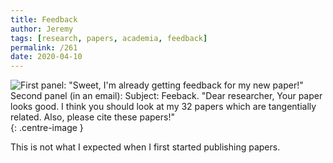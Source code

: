 ```yaml
---
title: Feedback
author: Jeremy
tags: [research, papers, academia, feedback]
permalink: /261
date: 2020-04-10
---
```


![First panel: "Sweet, I'm already getting feedback for my new paper!" Second panel (in an email): Subject: Feeback. "Dear researcher, Your paper looks good. I think you should look at my 32 papers which are tangentially related. Also, please cite these papers!"](https://res.cloudinary.com/dh3hm8pb7/image/upload/c_scale,q_auto:best,w_615/v1535842782/Handwaving/Published/Feedback.png){: .centre-image }

This is not what I expected when I first started publishing papers.

